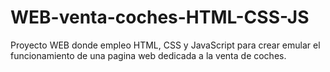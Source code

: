 # WEB-venta-coches-HTML-CSS-JS
Proyecto WEB donde empleo HTML, CSS y JavaScript para crear emular el funcionamiento de una pagina web dedicada a la venta de coches.

